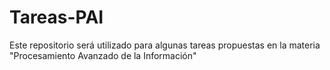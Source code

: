 # Tareas-PAI
Este repositorio será utilizado para algunas tareas propuestas en la materia "Procesamiento Avanzado de la Información"
